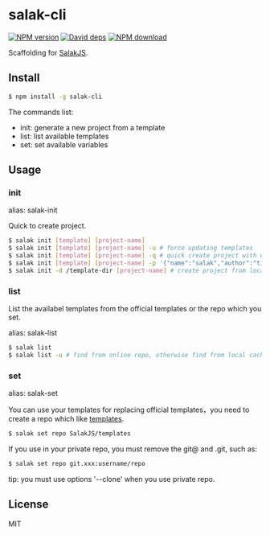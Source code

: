 # salak-cli

[![NPM version][npm-image]][npm-url]
[![David deps][david-image]][david-url]
[![NPM download][download-image]][download-url]

[npm-image]: https://img.shields.io/npm/v/salak-cli.svg?style=flat-square
[npm-url]: https://npmjs.org/package/salak-cli
[david-image]: https://img.shields.io/david/SalakJS/salak-cli.svg?style=flat-square
[david-url]: https://david-dm.org/SalakJS/salak-cli
[download-image]: https://img.shields.io/npm/dm/salak-cli.svg?style=flat-square
[download-url]: https://npmjs.org/package/salak-cli

Scaffolding for [SalakJS](https://github.com/SalakJS/salak).

## Install

```bash
$ npm install -g salak-cli
```

The commands list:

- init: generate a new project from a template
- list: list available templates
- set:  set available variables

## Usage

### init

alias: salak-init

Quick to create project.

```bash
$ salak init [template] [project-name]
$ salak init [template] [project-name] -u # force updating templates
$ salak init [template] [project-name] -q # quick create project with default options
$ salak init [template] [project-name] -p '{"name":"salak","author":"title"}' # the same as quick，provide default options，it must be include name and author key.
$ salak init -d /template-dir [project-name] # create project from local template
```

### list

List the availabel templates from the official templates or the repo which you set.

alias: salak-list

```bash
$ salak list
$ salak list -u # find from online repo, otherwise find from local cache.
```

### set

alias: salak-set

You can use your templates for replacing official templates，you need to create a repo which like [templates](https://github.com/SalakJS/templates).

```bash
$ salak set repo SalakJS/templates
```

If you use in your private repo, you must remove the git@ and .git, such as:

```bash
$ salak set repo git.xxx:username/repo
```

tip: you must use options '--clone' when you use private repo.

## License

MIT
